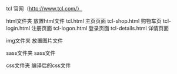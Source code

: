 tcl		官网（http://www.tcl.com/）


html文件夹			放置html文件
tcl.html        	主页页面
tcl-shop.html       购物车页
tcl-login.html      注册页面
tcl-logon.html      登录页面 
tcl-details.html	详情页面

img文件夹     			放置图片文件

sass文件夹			sass文件

css文件夹			编译后的css文件